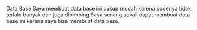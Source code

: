 Data Base
Saya membuat data base ini cukup mudah karena codenya tidak terlalu banyak dan juga dibimbing.Saya senang sekali dapat membuat data base ini karena saya bisa membuat data base.
